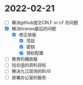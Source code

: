 # 2022-02-21
 - [ ] 解决github提交CRLF or LF 的问题
 - [x] 解决license最后的问题
   - [x] 修正排版
     - [x] 项目
     - [x] 密钥
     - [x] 授权配置
 - [ ] 教育的播放器
 - [ ] 找合适的资料目标
 - [ ] 解决九江现场的BUG
 - [ ] 部署办公室的服务